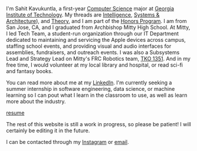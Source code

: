 I'm Sahit Kavukuntla, a first-year [Computer Science](https://scs.gatech.edu/) major at [Georgia Institute of Technology](gatech.edu). My threads are [Intelligence](https://www.cc.gatech.edu/intelligence), [Systems & Architecture](https://www.cc.gatech.edu/systems-architecture)), and [Theory](https://www.cc.gatech.edu/intelligence), and I am part of the [Honors Program](http://honorsprogram.gatech.edu/). I am from San Jose, CA, and I graduated from Archbishop Mitty High School. At Mitty, I led Tech Team, a student-run organization through our IT Department dedicated to maintaining and servicing the Apple devices across campus, staffing school events, and providing visual and audio interfaces for assemblies, fundraisers, and outreach events. I was also a Subsystems Lead and Strategy Lead on Mitty's FRC Robotics team, [TKO 1351](https://www.amhsrobotics.com). And in my free time, I would volunteer at my local library and hospital, or read sci-fi and fantasy books.

You can read more about me at my [LinkedIn](https://www.linkedin.com/in/sahit-k). I'm currently seeking a summer internship in software engineering, data science, or machine learning so I can pout what I learn in the classroom to use, as well as learn more about the industry.

[resume](http://sahitk.com/Resume_Updated.pdf)

The rest of this website is still a work in progress, so please be patient! I will certainly be editing it in the future.

I can be contacted through my [Instagram](https://www.instagram.com/sahitkavukuntla/) or [email](mailto:sahitk@gatech.edu).
